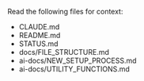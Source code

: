Read the following files for context:
- CLAUDE.md
- README.md
- STATUS.md
- docs/FILE_STRUCTURE.md
- ai-docs/NEW_SETUP_PROCESS.md
- ai-docs/UTILITY_FUNCTIONS.md
